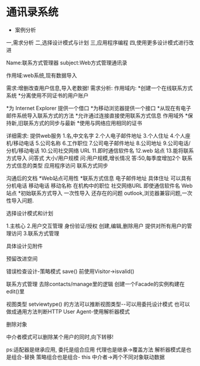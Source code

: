 
# 通讯录系统

- 案例分析

一,需求分析
二,选择设计模式与计划
三,应用程序编程
四,使用更多设计模式进行改进

Name:联系方式管理器
subject:Web方式管理通讯录

作用域:web系统,现有数据导入

需求:增删改查用户信息,导入老数据!
需求分析:
作用域内:
*创建一个在线联系方式系统
*分离使用不同证书的用户账户

*为 Internet Explorer 提供一个借口
*为移动浏览器提供一个接口
*从现在有电子邮件系统导入联系方式的方法
*允许通过连接直接使用联系方式信息
作用域外
*保持新,旧联系方式的同步与最新
*使用与网络应用相同的证书

详细需求:
提供web服务
1.名,中文名字
2.个人电子邮件地址
3.个人住址
4.个人座机/移动电话
5.公司名称
6.工作职位
7.公司电子邮件地址
8.公司地址
9.公司电话/分机/移动电话
10.公司社交网络 URL
11.即时通信软件名
12.web 站点
13.能将联系方式导入
问答式
大小/用户规模
问:用户规模,增长情况
答:50,每季度增加2个
联系方式信息的类型
应用程序访问
联系方式同步

沟通后的文档
*Web站点可用性
*联系方式信息
电子邮件地址
具体住址
可以具有分机电话
移动电话
移动名称
在机构中的职位
社交网络URL
即使通信软件名
Web站点
*初始联系方式导入
一次性导入
还存在的问题
 outlook,浏览器兼容问题,一次性导入问题.

选择设计模式和计划

1.主核心
2.用户交互管理
      身份验证/授权
      创建,编辑,删除用户
      提供对所有用户的管理访问
3.联系方式管理

具体设计见附件

预留改进空间

错误检查设计-策略模式
save() 前使用Visitor->isvalid()

联系方式管理
去除contacts/manage里的逻辑
创建一个Facade的实例构建在edit()里

视图类型
setviewtype() 的方法可以推断视图类型--可以用委托设计模式
也可以做成通用方法判断HTTP User Agent-使用解析器模式

删除对象

中介者模式可以删除某个用户的同时,向下转移!

ps:适配器是继承应用,
     委托是组合应用 
     代理也是继承->覆盖方法
     解析器模式是也是组合-替换
    策略组合也是组合- this
    中介者->两个不同对象联动数据
